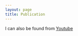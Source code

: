 ```yaml
---
layout: page
title: Publication
---
```



I can also be found from [Youtube](https://www.youtube.com/@user-cg9mz5fj3q)

